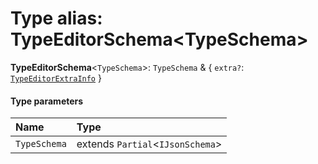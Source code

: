 # Type alias: TypeEditorSchema\<TypeSchema>

**TypeEditorSchema**<`TypeSchema`>: `TypeSchema` & { `extra?`: [`TypeEditorExtraInfo`](/en/auto-docs/type-editor/interfaces/TypeEditorExtraInfo.md)  }

#### Type parameters

| Name | Type |
| :------ | :------ |
| `TypeSchema` | extends `Partial`<`IJsonSchema`> |
